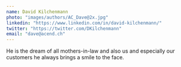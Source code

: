```yaml
---
name: David Kilchenmann
photo: "images/authors/AC_Dave@2x.jpg"
linkedin: "https://www.linkedin.com/in/david-kilchenmann/"
twitter: "https://twitter.com/DKilchenmann"
email: "dave@acend.ch"
---
```


He is the dream of all mothers-in-law and also us and especially our customers he always brings a smile to the face.
